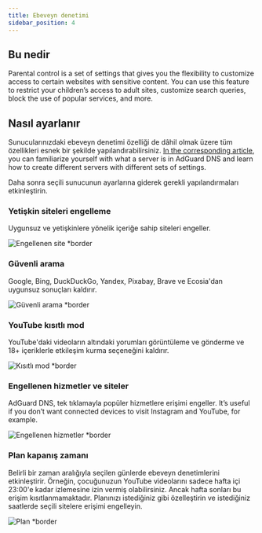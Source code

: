 ```yaml
---
title: Ebeveyn denetimi
sidebar_position: 4
---
```


## Bu nedir

Parental control is a set of settings that gives you the flexibility to customize access to certain websites with sensitive content. You can use this feature to restrict your children’s access to adult sites, customize search queries, block the use of popular services, and more.

## Nasıl ayarlanır

Sunucularınızdaki ebeveyn denetimi özelliği de dâhil olmak üzere tüm özellikleri esnek bir şekilde yapılandırabilirsiniz. [In the corresponding article](private-dns/server-and-settings/server-and-settings.md), you can familiarize yourself with what a server is in AdGuard DNS and learn how to create different servers with different sets of settings.

Daha sonra seçili sunucunun ayarlarına giderek gerekli yapılandırmaları etkinleştirin.

### Yetişkin siteleri engelleme

Uygunsuz ve yetişkinlere yönelik içeriğe sahip siteleri engeller.

![Engellenen site \*border](https://cdn.adtidy.org/content/kb/dns/private/new_dns/parental_control/adult_blocked.png)

### Güvenli arama

Google, Bing, DuckDuckGo, Yandex, Pixabay, Brave ve Ecosia'dan uygunsuz sonuçları kaldırır.

![Güvenli arama \*border](https://cdn.adtidy.org/content/kb/dns/private/new_dns/parental_control/porn.png)

### YouTube kısıtlı mod

YouTube'daki videoların altındaki yorumları görüntüleme ve gönderme ve 18+ içeriklerle etkileşim kurma seçeneğini kaldırır.

![Kısıtlı mod \*border](https://cdn.adtidy.org/content/kb/dns/private/new_dns/parental_control/restricted.png)

### Engellenen hizmetler ve siteler

AdGuard DNS, tek tıklamayla popüler hizmetlere erişimi engeller. It’s useful if you don’t want connected devices to visit Instagram and YouTube, for example.

![Engellenen hizmetler \*border](https://cdn.adtidy.org/content/kb/dns/private/new_dns/parental_control/blocked_services.png)

### Plan kapanış zamanı

Belirli bir zaman aralığıyla seçilen günlerde ebeveyn denetimlerini etkinleştirir. Örneğin, çocuğunuzun YouTube videolarını sadece hafta içi 23:00'e kadar izlemesine izin vermiş olabilirsiniz. Ancak hafta sonları bu erişim kısıtlanmamaktadır. Planınızı istediğiniz gibi özelleştirin ve istediğiniz saatlerde seçili sitelere erişimi engelleyin.

![Plan \*border](https://cdn.adtidy.org/content/kb/dns/private/new_dns/parental_control/schedule.png)

